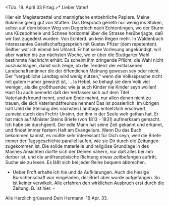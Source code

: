  <Tüb. 19. April 33 Frtag.>*
Lieber Vater!

Hier ein Magisterzettel und mannigfache entbehrliche Papiere. Meine Rükreise gieng gut von Statten. Das Gespräch gerieth nur wenig ins Stoken, selbst auf dem bösen Weg von Degerloch nach Echterdingen, wo der Sturm uns Küzebohnele und Schnee horizontal über die Strasse herüberjagte, daß wir fast zugedekt wurden. Von Echterd. an kein Regen mehr. In Waldenbuch interessantes Gesellschaftsgespräch mit Gustav Pfizer (dem repetenten). Seither war ich einmal bei Uhland. Er hat seine Vorlesung angekündigt, will aber warten bis zur nächsten Woche, wo er über die Stuttgarter Wahl bestimmte Nachricht erhält. Es scheint ihm dringende Pflicht, die Wahl nicht auszuschlagen, damit sich zeige, ob die Tendenz der entlassenen Landschaftsmänner die der öffentlichen Meinung gewesen sey oder nicht. Der "vergebliche Landtag wird wenig nützen," wenn die Volkssprache nicht mit gutem Humor gewürzt ist, … la Hebel, so behagt sie dem Volk viel weniger, als die großthuende: wie ja auch Kinder nie Kinder seyn wollen! Hast Du auch bemerkt daß der Verfasser sich auf dem Titel Vaterlandsfreund nennt, und am Ende mahnt, nur allen denen nicht zu trauen, die sich Vaterlandsfreunde nennen! Das ist possierlich. Im übrigen hält Uhld die Stellung des nächsten Landtags entsetzlich erschwert, zumeist durch den Frcfrtr Unsinn, der ihm in der Seele weh gethan hat. Er hat mich auf Minister Steins Briefe (von 1813 - 1831) aufmerksam gemacht. Ich habe sie durchgeeilt. Der edle Mann hat seine Zeit gekannt und erkannt, und findet immer festern Halt am Evangelium. Wenn Du das Buch bekommen kannst, es müßte sehr interessant für Dich seyn, weil die Briefe immer der Tagsgeschichte parallel laufen, wie sie Dir durch die Zeitungen zugekommen ist. Die solide materielle und religiöse Grundlage in des Mannes Ansichten dürfte sich der Deinen nähern, nur daß alles bei ihm derber ist, und die antifranzösische Richtung etwas zeitbefangen auftritt. Suche sie zu lesen. Es läßt sich bei jeder Reihe bequem abbrechen.

- Ueber Frcft erhalte ich hie und da Aufklärungen. Auch die hiesige Burschenschaft war eingeladen, der Brief aber wurde aufgefangen. So ist keiner verwikelt. Alle erfahren den wirklichen Ausbruch erst durch die Zeitung. B. ist hier. -

Alle Herzlich grüssend
 Dein Hermann.
19 Apr. 33.
